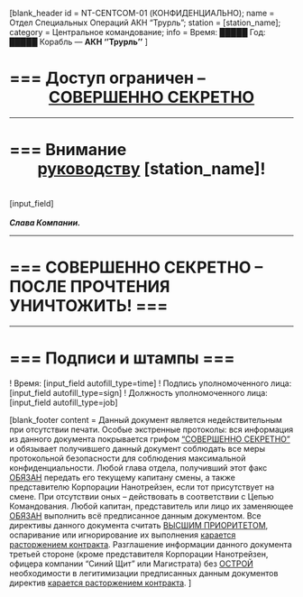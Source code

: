[blank_header
id = NT-CENTCOM-01 (КОНФИДЕНЦИАЛЬНО);
name = Отдел Специальных Операций АКН “Трурль”;
station = [station_name];
category = Центральное командование;
info = Время: █████ Год: █████  Корабль — <b>АКН ‘’Трурль’’</b>
]

# === Доступ ограничен – <center><u>СОВЕРШЕННО СЕКРЕТНО</u></center>

---

# === Внимание <center><u>руководству</u> [station_name]!</center>
<br>
[input_field]
<br>
<br>
<b><i>Слава Компании. </b></i>

---

# === СОВЕРШЕННО СЕКРЕТНО – ПОСЛЕ ПРОЧТЕНИЯ УНИЧТОЖИТЬ! ===

---

# === Подписи и штампы ===

! Время: [input_field autofill_type=time]
! Подпись уполномоченного лица: [input_field autofill_type=sign]
! Должность уполномоченного лица: [input_field autofill_type=job]

[blank_footer
content = Данный документ является недействительным при отсутствии печати.
Особые экстренные протоколы: вся информация из данного документа покрывается грифом <u>“СОВЕРШЕННО СЕКРЕТНО”</u> и обязывает получившего данный документ соблюдать все меры протокольной безопасности для соблюдения максимальной конфиденциальности.
Любой глава отдела, получивший этот факс <u>ОБЯЗАН</u> передать его текущему капитану смены, а также представителю Корпорации Нанотрейзен, если тот присутствует на смене. При отсутствии оных – действовать в соответствии с Цепью Командования.
Любой капитан, представитель или лицо их заменяющее <u>ОБЯЗАН</u> выполнить всё предписанное данным документом. Все директивы данного документа считать <u>ВЫСШИМ ПРИОРИТЕТОМ</u>, оспаривание или игнорирование их выполнения <u>карается расторжением контракта</u>.
Разглашение информации данного документа третьей стороне (кроме представителя Корпорации Нанотрейзен, офицера компании “Синий Щит” или Магистрата) без <u>ОСТРОЙ</u> необходимости в легитимизации предписанных данным документов директив <u>карается расторжением контракта</u>.
]
